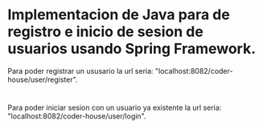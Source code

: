 # Implementacion de Java para de registro e inicio de sesion de usuarios usando Spring Framework.

Para poder registrar un ususario la url seria: "localhost:8082/coder-house/user/register".
#
Para poder iniciar sesion con un usuario ya existente la url seria: "localhost:8082/coder-house/user/login".

